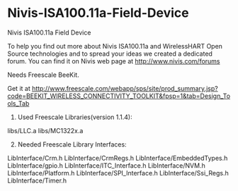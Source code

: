 Nivis-ISA100.11a-Field-Device
=============================
Nivis ISA100.11a Field Device

To help you find out more about Nivis ISA100.11a and WirelessHART Open Source technologies and to spread your ideas we created a dedicated forum. 
You can find it on Nivis web page at http://www.nivis.com/forums


Needs Freescale BeeKit. 

Get it at http://www.freescale.com/webapp/sps/site/prod_summary.jsp?code=BEEKIT_WIRELESS_CONNECTIVITY_TOOLKIT&fpsp=1&tab=Design_Tools_Tab

1.	Used Freescale Libraries(version 1.1.4):

libs/LLC.a
libs/MC1322x.a

2.	Needed Freescale Library Interfaces:

LibInterface/Crm.h
LibInterface/CrmRegs.h
LibInterface/EmbeddedTypes.h
LibInterface/gpio.h
LibInterface/ITC_Interface.h
LibInterface/NVM.h
LibInterface/Platform.h
LibInterface/SPI_Interface.h
LibInterface/Ssi_Regs.h
LibInterface/Timer.h
